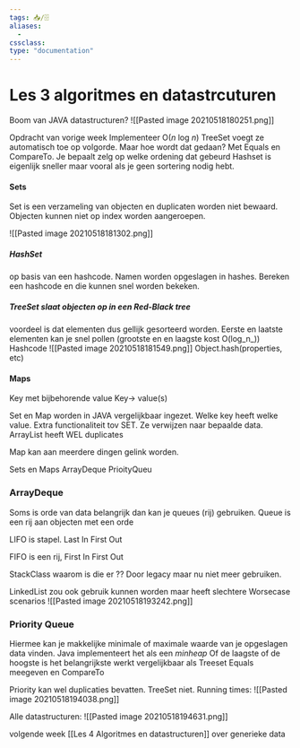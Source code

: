 ```yaml
---
tags: 📥️/🗄 
aliases:
  - 
cssclass: 
type: "documentation"
---
```

# Les 3 algoritmes en datastrcuturen
Boom van JAVA datastructuren?
![[Pasted image 20210518180251.png]]

Opdracht van vorige week
Implementeer O(_n_ log _n_)
TreeSet voegt ze automatisch toe op volgorde. Maar hoe wordt dat gedaan? Met Equals en CompareTo. Je bepaalt zelg op welke ordening dat gebeurd
Hashset is eigenlijk sneller maar vooral als je geen sortering nodig hebt.

#### Sets
Set is een verzameling van objecten en duplicaten worden niet bewaard. Objecten kunnen niet op index worden aangeroepen. 

![[Pasted image 20210518181302.png]]

##### HashSet
op basis van een hashcode. Namen worden opgeslagen in hashes. Bereken een hashcode en die kunnen snel worden bekeken.

##### TreeSet slaat objecten op in een Red-Black tree
voordeel is dat elementen dus gellijk gesorteerd worden.
Eerste en laatste elementen kan je snel pollen (grootste en en laagste kost O(log_n_))
Hashcode
![[Pasted image 20210518181549.png]]
Object.hash(properties, etc)

#### Maps
Key met bijbehorende value
Key-> value(s)

Set en Map worden in JAVA vergelijkbaar ingezet.
Welke key heeft welke value.
Extra functionaliteit tov SET. Ze verwijzen naar bepaalde data.
ArrayList heeft WEL duplicates 

Map kan aan meerdere dingen gelink worden. 

Sets en Maps ArrayDeque
PrioityQueu


### ArrayDeque
Soms is orde van data belangrijk dan kan je queues (rij) gebruiken. Queue is een rij aan objecten met een orde

LIFO is stapel. Last In First Out

FIFO is een rij, First In First Out


StackClass waarom is die er ?? Door legacy maar nu niet meer gebruiken.

LinkedList zou ook gebruik kunnen worden maar heeft slechtere Worsecase scenarios
![[Pasted image 20210518193242.png]]

### Priority Queue

Hiermee kan je makkelijke minimale of maximale waarde van je opgeslagen data vinden.
Java implementeert het als een _minheap_ Of de laagste of de hoogste is het belangrijkste
werkt vergelijkbaar als Treeset
Equals meegeven en CompareTo

Priority kan wel duplicaties bevatten. TreeSet niet. Running times:
![[Pasted image 20210518194038.png]]


Alle datastructuren:
![[Pasted image 20210518194631.png]]


volgende week  [[Les 4 Algoritmes en datastructuren]] over generieke data